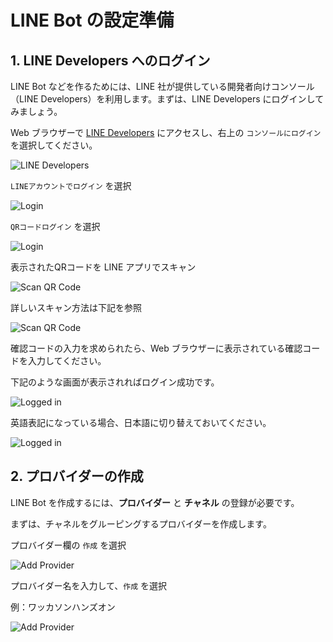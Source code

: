 # LINE Bot の設定準備

## 1. LINE Developers へのログイン

LINE Bot などを作るためには、LINE 社が提供している開発者向けコンソール（LINE Developers）を利用します。まずは、LINE Developers にログインしてみましょう。

Web ブラウザーで [LINE Developers](https://developers.line.biz/ja/) にアクセスし、右上の `コンソールにログイン` を選択してください。

![LINE Developers](images/1_事前準備/4-1.LoginToLineDevelopers.png)

`LINEアカウントでログイン` を選択

![Login](images/1_事前準備/4-1_LoginWithLineAccount.png)

`QRコードログイン` を選択

![Login](images/1_事前準備/4-1_QRCodeLogin.png)

表示されたQRコードを LINE アプリでスキャン

![Scan QR Code](images/1_事前準備/4-1_ScanQRCode.png)

詳しいスキャン方法は下記を参照

![Scan QR Code](images/1_事前準備/4-1_HowToScan.png)

確認コードの入力を求められたら、Web ブラウザーに表示されている確認コードを入力してください。

下記のような画面が表示されればログイン成功です。

![Logged in](images/1_事前準備/4-1_LoggedIn.png)

英語表記になっている場合、日本語に切り替えておいてください。

![Logged in](images/1_事前準備/4-1_ChangeToJA.png)

## 2. プロバイダーの作成

LINE Bot を作成するには、**プロバイダー** と **チャネル** の登録が必要です。

まずは、チャネルをグルーピングするプロバイダーを作成します。

プロバイダー欄の `作成` を選択

![Add Provider](images/1_事前準備/4-2_AddProvider.png)

プロバイダー名を入力して、`作成` を選択

例：ワッカソンハンズオン

![Add Provider](images/1_事前準備/4-2_CreateProvider.png)
